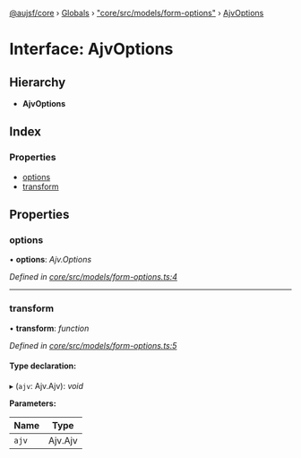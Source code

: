 [@aujsf/core](../README.md) › [Globals](../globals.md) › ["core/src/models/form-options"](../modules/_core_src_models_form_options_.md) › [AjvOptions](_core_src_models_form_options_.ajvoptions.md)

# Interface: AjvOptions

## Hierarchy

* **AjvOptions**

## Index

### Properties

* [options](_core_src_models_form_options_.ajvoptions.md#options)
* [transform](_core_src_models_form_options_.ajvoptions.md#transform)

## Properties

###  options

• **options**: *Ajv.Options*

*Defined in [core/src/models/form-options.ts:4](https://github.com/jbockle/au-jsonschema-form/blob/edb7bd4/packages/core/src/models/form-options.ts#L4)*

___

###  transform

• **transform**: *function*

*Defined in [core/src/models/form-options.ts:5](https://github.com/jbockle/au-jsonschema-form/blob/edb7bd4/packages/core/src/models/form-options.ts#L5)*

#### Type declaration:

▸ (`ajv`: Ajv.Ajv): *void*

**Parameters:**

Name | Type |
------ | ------ |
`ajv` | Ajv.Ajv |
